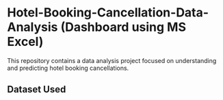 # Hotel-Booking-Cancellation-Data-Analysis (Dashboard using MS Excel)
This repository contains a data analysis project focused on understanding and predicting hotel booking cancellations.

## Dataset Used
<a href="https://github.com/Mohammad-Bilal554/Hotel-Booking-Cancellation-Data-Analysis/blob/main/Hotel_Booking_Cancellations_Analysis.xlsx"></a>
